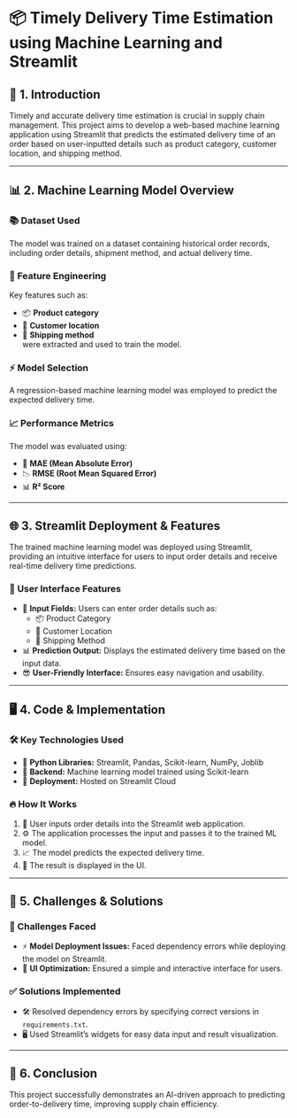 # 📦 Timely Delivery Time Estimation using Machine Learning and Streamlit

## 📝 1. Introduction
Timely and accurate delivery time estimation is crucial in supply chain management. This project aims to develop a web-based machine learning application using Streamlit that predicts the estimated delivery time of an order based on user-inputted details such as product category, customer location, and shipping method.

---

## 📊 2. Machine Learning Model Overview
### 📚 Dataset Used
The model was trained on a dataset containing historical order records, including order details, shipment method, and actual delivery time.

### 🧠 Feature Engineering
Key features such as:
- 📦 **Product category**
- 📍 **Customer location**
- 🚚 **Shipping method**  
were extracted and used to train the model.

### ⚡ Model Selection
A regression-based machine learning model was employed to predict the expected delivery time.

### 📈 Performance Metrics
The model was evaluated using:
- 📏 **MAE (Mean Absolute Error)**
- 📉 **RMSE (Root Mean Squared Error)**
- 📊 **R² Score**

---

## 🌐 3. Streamlit Deployment & Features
The trained machine learning model was deployed using Streamlit, providing an intuitive interface for users to input order details and receive real-time delivery time predictions.

### 🎨 User Interface Features
- 🎯 **Input Fields:** Users can enter order details such as:
    - 📦 Product Category
    - 📍 Customer Location
    - 🚚 Shipping Method
- 📊 **Prediction Output:** Displays the estimated delivery time based on the input data.
- 😎 **User-Friendly Interface:** Ensures easy navigation and usability.

---

## 🖥️ 4. Code & Implementation
### 🛠️ Key Technologies Used
- 🐍 **Python Libraries:** Streamlit, Pandas, Scikit-learn, NumPy, Joblib
- 🧩 **Backend:** Machine learning model trained using Scikit-learn
- 🚀 **Deployment:** Hosted on Streamlit Cloud

### 🔥 How It Works
1. 📝 User inputs order details into the Streamlit web application.
2. ⚙️ The application processes the input and passes it to the trained ML model.
3. 📈 The model predicts the expected delivery time.
4. 🎉 The result is displayed in the UI.

---

## 🧐 5. Challenges & Solutions
### 🚨 Challenges Faced
- ⚡ **Model Deployment Issues:** Faced dependency errors while deploying the model on Streamlit.
- 🎨 **UI Optimization:** Ensured a simple and interactive interface for users.

### ✅ Solutions Implemented
- 🛠️ Resolved dependency errors by specifying correct versions in `requirements.txt`.
- 🖥️ Used Streamlit’s widgets for easy data input and result visualization.

---

## 🎯 6. Conclusion
This project successfully demonstrates an AI-driven approach to predicting order-to-delivery time, improving supply chain efficiency.
